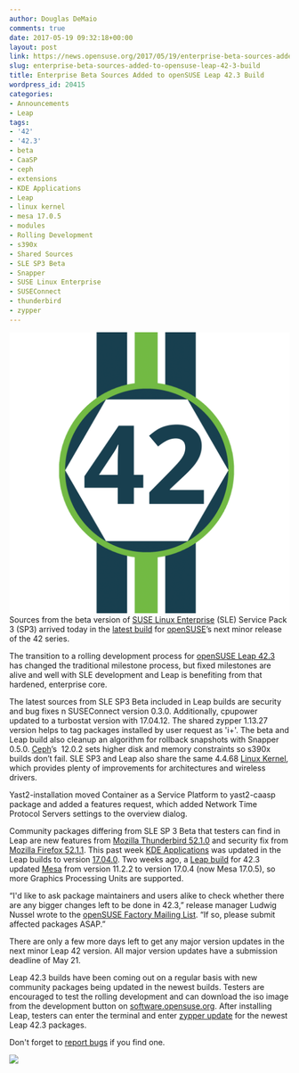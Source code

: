```yaml
---
author: Douglas DeMaio
comments: true
date: 2017-05-19 09:32:18+00:00
layout: post
link: https://news.opensuse.org/2017/05/19/enterprise-beta-sources-added-to-opensuse-leap-42-3-build/
slug: enterprise-beta-sources-added-to-opensuse-leap-42-3-build
title: Enterprise Beta Sources Added to openSUSE Leap 42.3 Build
wordpress_id: 20415
categories:
- Announcements
- Leap
tags:
- '42'
- '42.3'
- beta
- CaaSP
- ceph
- extensions
- KDE Applications
- Leap
- linux kernel
- mesa 17.0.5
- modules
- Rolling Development
- s390x
- Shared Sources
- SLE SP3 Beta
- Snapper
- SUSE Linux Enterprise
- SUSEConnect
- thunderbird
- zypper
---
```


![](/wp-content/uploads/2016/08/42-copy.png)Sources from the beta version of [SUSE Linux Enterprise](https://www.suse.com/products/server/) (SLE) Service Pack 3 (SP3) arrived today in the [latest build](//bit.ly/2pSWlKb) for [openSUSE](https://www.opensuse.org/)’s next minor release of the 42 series.

The transition to a rolling development process for [openSUSE Leap 42.3](https://doc.opensuse.org/release-notes/x86_64/openSUSE/Leap/42.3/) has changed the traditional milestone process, but fixed milestones are alive and well with SLE development and Leap is benefiting from that hardened, enterprise core.

The latest sources from SLE SP3 Beta included in Leap builds are security and bug fixes n SUSEConnect version 0.3.0. Additionally, cpupower updated to a turbostat version with 17.04.12. The shared zypper 1.13.27 version helps to tag packages installed by user request as 'i+'. The beta and Leap build also cleanup an algorithm for rollback snapshots with Snapper 0.5.0. [Ceph](//ceph.com/)’s  12.0.2 sets higher disk and memory constraints so s390x builds don’t fail. SLE SP3 and Leap also share the same 4.4.68 [Linux Kernel](https://www.kernel.org/), which provides plenty of improvements for architectures and wireless drivers.

Yast2-installation moved Container as a Service Platform to yast2-caasp package and added a features request, which added Network Time Protocol Servers settings to the overview dialog.

Community packages differing from SLE SP 3 Beta that testers can find in Leap are new features from [Mozilla Thunderbird 52.1.0](https://www.mozilla.org/en-US/thunderbird/52.1.0/system-requirements/) and security fix from [Mozilla Firefox 52.1.1](https://www.mozilla.org/en-US/firefox/52.1.1/releasenotes/). This past week [KDE Applications](https://www.kde.org/applications/) was updated in the Leap builds to version [17.04.0](https://www.kde.org/announcements/announce-applications-17.04.0.php). Two weeks ago, a [Leap build](https://lists.opensuse.org/opensuse-factory/2017-05/msg00062.html) for 42.3 updated [Mesa](https://www.mesa3d.org/) from version 11.2.2 to version 17.0.4 (now Mesa 17.0.5), so more Graphics Processing Units are supported.

“I'd like to ask package maintainers and users alike to check whether there are any bigger changes left to be done in 42.3,” release manager Ludwig Nussel wrote to the [openSUSE Factory Mailing List](https://lists.opensuse.org/opensuse-factory/). “If so, please submit affected packages ASAP.”

There are only a few more days left to get any major version updates in the next minor Leap 42 version. All major version updates have a submission deadline of May 21.

Leap 42.3 builds have been coming out on a regular basis with new community packages being updated in the newest builds. Testers are encouraged to test the rolling development and can download the iso image from the development button on [software.opensuse.org](//software.opensuse.org). After installing Leap, testers can enter the terminal and enter [zypper update](https://en.opensuse.org/images/1/17/Zypper-cheat-sheet-1.pdf) for the newest Leap 42.3 packages.

Don't forget to [report bugs](https://en.opensuse.org/openSUSE:Submitting_bug_reports) if you find one.

![](https://lizards.opensuse.org/wp-content/uploads/2017/04/extended-workflow.gif)

